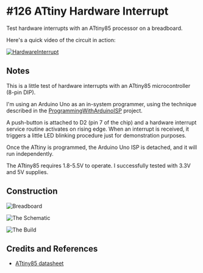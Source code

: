 # #126 ATtiny Hardware Interrupt

Test hardware interrupts with an ATtiny85 processor on a breadboard.

Here's a quick video of the circuit in action:

[![HardwareInterrupt](https://img.youtube.com/vi/VTJ1ycVzYq0/0.jpg)](https://www.youtube.com/watch?v=VTJ1ycVzYq0)


## Notes

This is a little test of hardware interrupts with an ATtiny85 microcontroller (8-pin DIP).

I'm using an Arduino Uno as an in-system programmer, using the technique described in the [ProgrammingWithArduinoISP](../ProgrammingWithArduinoISP) project.

A push-button is attached to D2 (pin 7 of the chip) and a hardware interrupt service routine activates on rising edge.
When an interrupt is received, it triggers a little LED blinking procedure just for demonstration purposes.

Once the ATtiny is programmed, the Arduino Uno ISP is detached, and it will run independently.

The ATtiny85 requires 1.8-5.5V to operate. I successfully tested with 3.3V and 5V supplies.

## Construction

![Breadboard](./assets/HardwareInterrupt_bb.jpg?raw=true)

![The Schematic](./assets/HardwareInterrupt_schematic.jpg?raw=true)

![The Build](./assets/HardwareInterrupt_build.jpg?raw=true)

## Credits and References
* [ATtiny85 datasheet](http://www.atmel.com/devices/ATTINY85.aspx)

